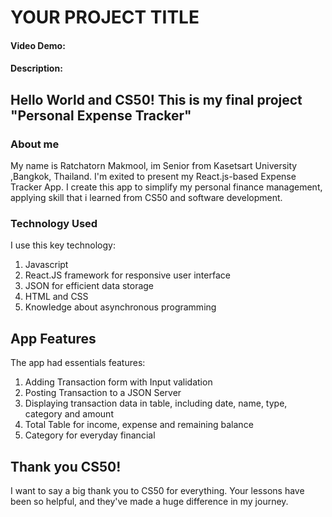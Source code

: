 # YOUR PROJECT TITLE
#### Video Demo:  <URL HERE>
#### Description:

## Hello World and CS50! This is my final project "Personal Expense Tracker"

### About me
My name is Ratchatorn Makmool, im Senior from Kasetsart University ,Bangkok, Thailand. I'm exited to present my React.js-based Expense Tracker App. I create
this app to simplify my personal finance management, applying skill that i learned from CS50 and software development.

### Technology Used
I use this key technology:
1. Javascript 
2. React.JS framework for responsive user interface
3. JSON for efficient data storage
4. HTML and CSS
5. Knowledge about asynchronous programming

## App Features
The app had essentials features:
1. Adding Transaction form with Input validation
2. Posting Transaction to a JSON Server
3. Displaying transaction data in table, including date, name, type, category and amount
4. Total Table for income, expense and remaining balance
5. Category for everyday financial 

## Thank you CS50!
I want to say a big thank you to CS50 for everything. Your lessons have been so helpful, and they've made a huge difference in my journey.